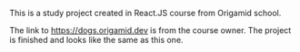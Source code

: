 This is a study project created in React.JS course from Origamid school.

The link to https://dogs.origamid.dev is from the course owner. The project is finished and looks like the same as this one.  
